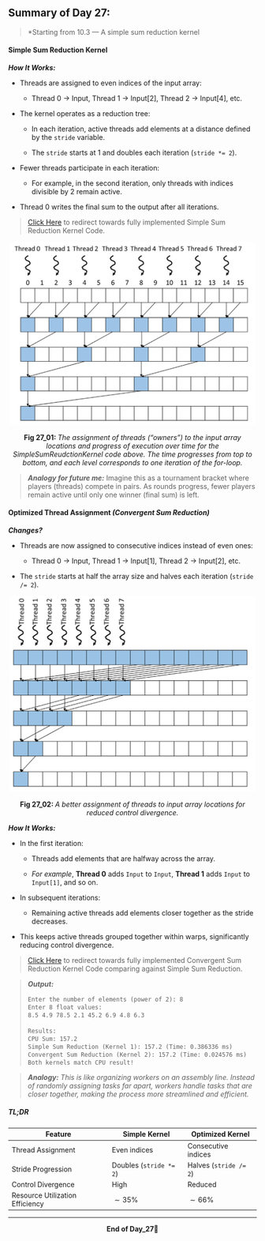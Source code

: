 ## Summary of Day 27:

> *Starting from 10.3 — A simple sum reduction kernel

#### Simple Sum Reduction Kernel

***How It Works:***
- Threads are assigned to even indices of the input array:

    - Thread 0 → Input, Thread 1 → Input[2], Thread 2 → Input[4], etc.

- The kernel operates as a reduction tree:

    - In each iteration, active threads add elements at a distance defined by the `stride` variable.

    - The `stride` starts at 1 and doubles each iteration (`stride *= 2`).

- Fewer threads participate in each iteration:

    - For example, in the second iteration, only threads with indices divisible by 2 remain active.

- Thread 0 writes the final sum to the output after all iterations.

> [Click Here](./SimpleSumReductionKernel.cu) to redirect towards fully implemented Simple Sum Reduction Kernel Code. 

<div align="center">
<img src="./images/SimpleSumreduction.png/" width="500px">
<p><b>Fig 27_01: </b><i>The assignment of threads (“owners”) to the input array locations and progress of execution over time for the SimpleSumReudctionKernel code above. The time progresses from top to bottom, and each level corresponds to one iteration of the for-loop.</i></p>
</div>

> ***Analogy for future me:*** 
> Imagine this as a tournament bracket where players (threads) compete in pairs. As rounds progress, fewer players remain active until only one winner (final sum) is left.

#### Optimized Thread Assignment *(Convergent Sum Reduction)*

***Changes?***
- Threads are now assigned to consecutive indices instead of even ones:
    - Thread 0 → Input, Thread 1 → Input[1], Thread 2 → Input[2], etc.

- The `stride` starts at half the array size and halves each iteration (`stride /= 2`).

<div align="center">
<img src="./images/optimized_control_divergence.png/" width="500px">
<p><b>Fig 27_02: </b><i> A better assignment of threads to input array locations for reduced control divergence.</i></p>
</div>

***How It Works:***
- In the first iteration:

    - Threads add elements that are halfway across the array.

    - *For example*, **Thread 0** adds `Input` to `Input`, **Thread 1** adds `Input` to `Input[1]`, and so on.

- In subsequent iterations:
    - Remaining active threads add elements closer together as the stride decreases.

- This keeps active threads grouped together within warps, significantly reducing control divergence.

> [Click Here](./optimizedKernel.cu) to redirect towards fully implemented Convergent Sum Reduction Kernel Code comparing against Simple Sum Reduction.

> ***Output:***
> ```pwsh
> Enter the number of elements (power of 2): 8
> Enter 8 float values:
> 8.5 4.9 78.5 2.1 45.2 6.9 4.8 6.3
> 
> Results:
> CPU Sum: 157.2
> Simple Sum Reduction (Kernel 1): 157.2 (Time: 0.386336 ms)
> Convergent Sum Reduction (Kernel 2): 157.2 (Time: 0.024576 ms)
> Both kernels match CPU result!
> ```

> ****Analogy:*** This is like organizing workers on an assembly line. Instead of randomly assigning tasks far apart, workers handle tasks that are closer together, making the process more streamlined and efficient.*

##### TL;DR

| Feature  | Simple Kernel| Optimized Kernel|
|----------|--------------|-------------------|
| Thread Assignment | Even indices| Consecutive indices|
| Stride Progression| Doubles (`stride *= 2`)| Halves (`stride /= 2`)|
| Control Divergence| High| Reduced |
| Resource Utilization Efficiency| $\sim35\%$ | $\sim66\%$ |
 
---
<div align="center">
    <b>
        End of Day_27🫡
    </b>
</div>
